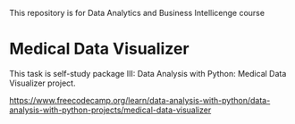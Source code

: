 This repository is for Data Analytics and Business Intellicenge course

# Medical Data Visualizer

This task is self-study package III: Data Analysis with Python: Medical Data Visualizer project.

https://www.freecodecamp.org/learn/data-analysis-with-python/data-analysis-with-python-projects/medical-data-visualizer

